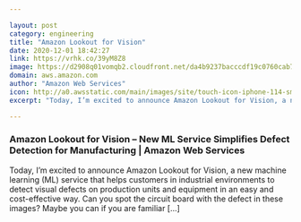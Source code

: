 ```yaml
---

layout: post
category: engineering
title: "Amazon Lookout for Vision"
date: 2020-12-01 18:42:27
link: https://vrhk.co/39yM8Z8
image: https://d2908q01vomqb2.cloudfront.net/da4b9237bacccdf19c0760cab7aec4a8359010b0/2020/11/24/Site_Merch_Amazon-Lookout-for-Vision_SocialMedia_2.png
domain: aws.amazon.com
author: "Amazon Web Services"
icon: http://a0.awsstatic.com/main/images/site/touch-icon-iphone-114-smile.png
excerpt: "Today, I’m excited to announce Amazon Lookout for Vision, a new machine learning (ML) service that helps customers in industrial environments to detect visual defects on production units and equipment in an easy and cost-effective way. Can you spot the circuit board with the defect in these images? Maybe you can if you are familiar […]"

---
```


### Amazon Lookout for Vision – New ML Service Simplifies Defect Detection for Manufacturing | Amazon Web Services

Today, I’m excited to announce Amazon Lookout for Vision, a new machine learning (ML) service that helps customers in industrial environments to detect visual defects on production units and equipment in an easy and cost-effective way. Can you spot the circuit board with the defect in these images? Maybe you can if you are familiar […]